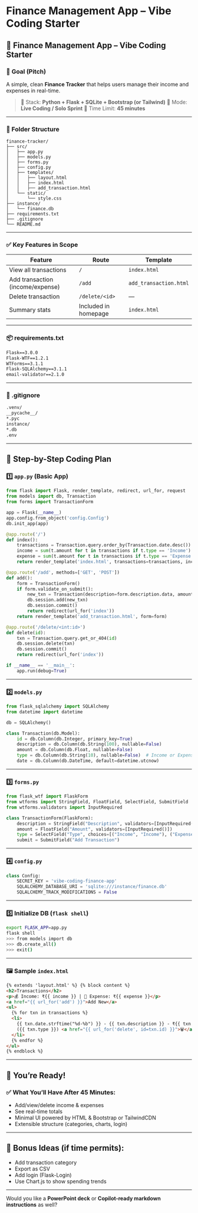 # Finance Management App – Vibe Coding Starter

## 💼 **Finance Management App – Vibe Coding Starter**

### 🚀 **Goal (Pitch)**

A simple, clean **Finance Tracker** that helps users manage their income and expenses in real-time.

> 🔹 Stack: **Python + Flask + SQLite + Bootstrap (or Tailwind)**
> 🔹 Mode: **Live Coding / Solo Sprint**
> 🔹 Time Limit: **45 minutes**

---

### 📁 Folder Structure

```
finance-tracker/
├── src/
│   ├── app.py
│   ├── models.py
│   ├── forms.py
│   ├── config.py
│   ├── templates/
│   │   ├── layout.html
│   │   ├── index.html
│   │   ├── add_transaction.html
│   └── static/
│       └── style.css
├── instance/
│   └── finance.db
├── requirements.txt
├── .gitignore
└── README.md
```

---

### ✅ **Key Features in Scope**

| Feature                          | Route                | Template               |
| -------------------------------- | -------------------- | ---------------------- |
| View all transactions            | `/`                  | `index.html`           |
| Add transaction (income/expense) | `/add`               | `add_transaction.html` |
| Delete transaction               | `/delete/<id>`       | —                      |
| Summary stats                    | Included in homepage | `index.html`           |

---

### 📦 requirements.txt

```txt
Flask==3.0.0
Flask-WTF==1.2.1
WTForms==3.1.1
Flask-SQLAlchemy==3.1.1
email-validator==2.1.0
```

---

### 🔧 .gitignore

```txt
.venv/
__pycache__/
*.pyc
instance/
*.db
.env
```

---

## 🧱 Step-by-Step Coding Plan

### 1️⃣ `app.py` (Basic App)

```python
from flask import Flask, render_template, redirect, url_for, request
from models import db, Transaction
from forms import TransactionForm

app = Flask(__name__)
app.config.from_object('config.Config')
db.init_app(app)

@app.route('/')
def index():
    transactions = Transaction.query.order_by(Transaction.date.desc()).all()
    income = sum(t.amount for t in transactions if t.type == 'Income')
    expense = sum(t.amount for t in transactions if t.type == 'Expense')
    return render_template('index.html', transactions=transactions, income=income, expense=expense)

@app.route('/add', methods=['GET', 'POST'])
def add():
    form = TransactionForm()
    if form.validate_on_submit():
        new_txn = Transaction(description=form.description.data, amount=form.amount.data, type=form.type.data)
        db.session.add(new_txn)
        db.session.commit()
        return redirect(url_for('index'))
    return render_template('add_transaction.html', form=form)

@app.route('/delete/<int:id>')
def delete(id):
    txn = Transaction.query.get_or_404(id)
    db.session.delete(txn)
    db.session.commit()
    return redirect(url_for('index'))

if __name__ == '__main__':
    app.run(debug=True)
```

---

### 2️⃣ `models.py`

```python
from flask_sqlalchemy import SQLAlchemy
from datetime import datetime

db = SQLAlchemy()

class Transaction(db.Model):
    id = db.Column(db.Integer, primary_key=True)
    description = db.Column(db.String(100), nullable=False)
    amount = db.Column(db.Float, nullable=False)
    type = db.Column(db.String(10), nullable=False)  # Income or Expense
    date = db.Column(db.DateTime, default=datetime.utcnow)
```

---

### 3️⃣ `forms.py`

```python
from flask_wtf import FlaskForm
from wtforms import StringField, FloatField, SelectField, SubmitField
from wtforms.validators import InputRequired

class TransactionForm(FlaskForm):
    description = StringField("Description", validators=[InputRequired()])
    amount = FloatField("Amount", validators=[InputRequired()])
    type = SelectField("Type", choices=[("Income", "Income"), ("Expense", "Expense")])
    submit = SubmitField("Add Transaction")
```

---

### 4️⃣ `config.py`

```python
class Config:
    SECRET_KEY = 'vibe-coding-finance-app'
    SQLALCHEMY_DATABASE_URI = 'sqlite:///instance/finance.db'
    SQLALCHEMY_TRACK_MODIFICATIONS = False
```

---

### 5️⃣ Initialize DB (`flask shell`)

```bash
export FLASK_APP=app.py
flask shell
>>> from models import db
>>> db.create_all()
>>> exit()
```

---

### 🖼 Sample `index.html`

```html
{% extends 'layout.html' %} {% block content %}
<h2>Transactions</h2>
<p>💰 Income: ₹{{ income }} | 💸 Expense: ₹{{ expense }}</p>
<a href="{{ url_for('add') }}">Add New</a>
<ul>
  {% for txn in transactions %}
  <li>
    {{ txn.date.strftime("%d-%b") }} - {{ txn.description }} - ₹{{ txn.amount }}
    ({{ txn.type }}) <a href="{{ url_for('delete', id=txn.id) }}">🗑️</a>
  </li>
  {% endfor %}
</ul>
{% endblock %}
```

---

## 🏁 You’re Ready!

### ✅ What You’ll Have After 45 Minutes:

- Add/view/delete income & expenses
- See real-time totals
- Minimal UI powered by HTML & Bootstrap or TailwindCDN
- Extensible structure (categories, charts, login)

---

## 📌 Bonus Ideas (if time permits):

- Add transaction category
- Export as CSV
- Add login (Flask-Login)
- Use Chart.js to show spending trends

---

Would you like a **PowerPoint deck** or **Copilot-ready markdown instructions** as well?
